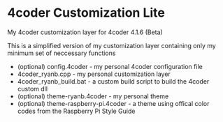 # 4coder Customization Lite
My 4coder customization layer for 4coder 4.1.6 (Beta)

This is a simplified version of my customization layer containing only my minimum set of neccessary functions

* (optional) config.4coder - my personal 4coder configuration file
* 4coder_ryanb.cpp - my personal customization layer
* 4coder_ryanb_build.bat - a custom build script to build the 4coder custom dll
* (optional) theme-ryanb.4coder - my personal theme
* (optional) theme-raspberry-pi.4coder - a theme using offical color codes from the Raspberry Pi Style Guide

